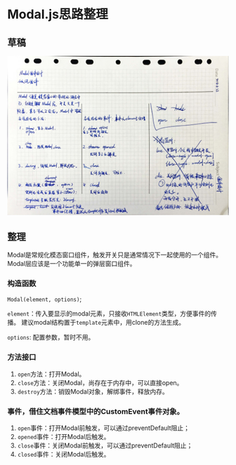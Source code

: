 # Modal.js思路整理


## 草稿
![modal.js思路整理](media/modal.jpeg)


## 整理
Modal是常规化模态窗口组件，触发开关只是通常情况下一起使用的一个组件。Modal层应该是一个功能单一的弹层窗口组件。


### 构造函数
`Modal(element, options)`;

`element`：传入要显示的modal元素，只接收`HTMLElement`类型，方便事件的传播。
建议modal结构置于`template`元素中，用clone的方法生成。

`options`: 配置参数，暂时不用。


### 方法接口
1. `open`方法：打开Modal。
2. `close`方法：关闭Modal，尚存在于内存中，可以直接open。
3. `destroy`方法：销毁Modal对象，解绑事件，释放内存。


### 事件，借住文档事件模型中的CustomEvent事件对象。
1. `open`事件：打开Modal前触发，可以通过preventDefault阻止；
2. `opened`事件：打开Modal后触发。
3. `close`事件：关闭Modal前触发，可以通过preventDefault阻止；
4. `closed`事件：关闭Modal后触发。